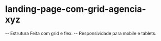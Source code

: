 # landing-page-com-grid-agencia-xyz
-- Estrutura Feita com grid e flex.
-- Responsividade para mobile e tablets.
